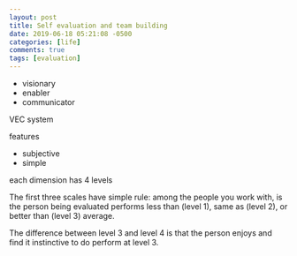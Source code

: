 ```yaml
---
layout: post
title: Self evaluation and team building
date: 2019-06-18 05:21:08 -0500
categories: [life]
comments: true
tags: [evaluation]
---
```


- visionary
- enabler
- communicator

VEC system

features

- subjective
- simple

each dimension has 4 levels

The first three scales have simple rule: among the people you work with, is
the person being evaluated performs less than (level 1), same as (level 2), or
better than (level 3) average.

The difference between level 3 and level 4 is that the person enjoys and find it
instinctive to do perform at level 3.
